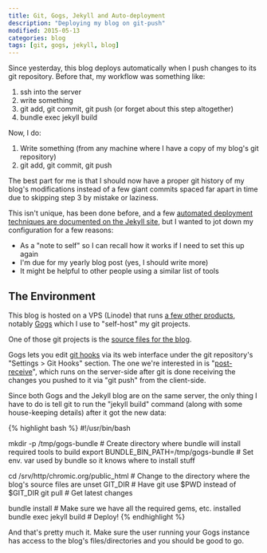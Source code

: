 ```yaml
---
title: Git, Gogs, Jekyll and Auto-deployment
description: "Deploying my blog on git-push"
modified: 2015-05-13
categories: blog
tags: [git, gogs, jekyll, blog]
---
```


<div class="p-summary">
<p>Since yesterday, this blog deploys automatically when I push changes to its git
repository. Before that, my workflow was something like:</p>
</div>
<!-- more -->

<ol>
  <li>ssh into the server</li>
  <li>write something</li>
  <li>git add, git commit, git push (or forget about this step altogether)</li>
  <li>bundle exec jekyll build</li>
</ol>

<p>Now, I do:<p>
<ol>
  <li>Write something (from any machine where I have a copy of my blog's git repository)</li>
  <li>git add, git commit, git push</li>
</ol>

<p>The best part for me is that I should now have a proper git history of my
blog's modifications instead of a few giant commits spaced far apart in time
due to skipping step 3 by mistake or laziness.</p>

<p>This isn't unique, has been done before, and a few
<a href="http://jekyllrb.com/docs/deployment-methods/#automated-methods">automated
deployment techniques are documented on the Jekyll site</a>, but I wanted to jot
down my configuration for a few reasons:</p>

<ul>
  <li>As a "note to self" so I can recall how it works if I need to set this up again</li>
  <li>I'm due for my yearly blog post (yes, I should write more)</li>
  <li>It might be helpful to other people using a similar list of tools</li>
</ul>

<h2>The Environment</h2>

<p>This blog is hosted on a VPS (Linode) that runs
<a href="http://chromic.org/blog/project-autonomous/">a few other products</a>,
notably <a href="http://gogs.io">Gogs</a> which I use to "self-host" my git projects.</p>

<p>One of those git projects is the <a href="https://code.chromic.org/chimo/chromic.org">
source files for the blog</a>.</p>

<p>Gogs lets you edit <a href="https://git-scm.herokuapp.com/book/en/v2/Customizing-Git-Git-Hooks">
git hooks</a> via its web interface under the git repository's "Settings > Git Hooks"
section. The one we're interested in is
"<a href="https://git-scm.herokuapp.com/book/en/v2/Customizing-Git-Git-Hooks#idp27140432">post-receive</a>",
which runs on the server-side after git is done receiving the changes you pushed
to it via "git push" from the client-side.</p>

<p>Since both Gogs and the Jekyll blog are on the same server, the only thing I
have to do is tell git to run the "jekyll build" command (along with some
house-keeping details) after it got the new data:</p>

{% highlight bash %}
#!/usr/bin/bash

mkdir -p /tmp/gogs-bundle               # Create directory where bundle will install required tools to build
export BUNDLE_BIN_PATH=/tmp/gogs-bundle # Set env. var used by bundle so it knows where to install stuff

cd /srv/http/chromic.org/public_html    # Change to the directory where the blog's source files are
unset GIT_DIR                           # Have git use $PWD instead of $GIT_DIR
git pull                                # Get latest changes

bundle install                          # Make sure we have all the required gems, etc. installed
bundle exec jekyll build                # Deploy!
{% endhighlight %}

<p>And that's pretty much it. Make sure the user running your Gogs instance has
access to the blog's files/directories and you should be good to go.</p>
